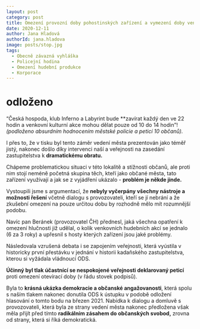 ```yaml
---
layout: post
category: post
title: Omezení provozní doby pohostinských zařízení a vymezení doby venkovní hudební produkce
date: 2020-12-11
author: Jana Hladová
authorId: jana.hladova
image: posts/stop.jpg
tags:
  - Obecně závazná vyhláška
  - Policejní hodina
  - Omezení hudební produkce
  - Korporace
---
```


# odloženo

“Česká hospoda, klub Inferno a Labyrint bude **zavírat každý den ve 22 hodin 
a venkovní kulturní akce mohou dělat pouze od 10 do 14 hodin”! *(podloženo absurdním hodnocením městské policie a peticí 10 občanů).*

I přes to, že v tisku byl tento záměr vedení města prezentován jako téměř jistý, nakonec došlo díky intervenci naší a veřejnosti na zasedání zastupitelstva k **dramatickému obratu.**

Chápeme problematickou situaci v této lokalitě a stížnosti občanů, ale proti nim stojí neméně početná skupina těch, kteří jako občané města, tato zařízení využívají a jak se z vyjádření ukázalo - **problém je někde jinde.** 

Vystoupili jsme s argumentací, že **nebyly vyčerpány všechny nástroje a možnosti řešení** včetně dialogu s provozovateli, kteří se jí nebrání a že zkušební omezení na pouze určitou dobu by rozhodně mělo mít rozumnější podobu.

Navíc pan Beránek (provozovatel ČH) přednesl, jaká všechna opatření k omezení hlučnosti již udělal, o kolik venkovních hudebních akcí se jednalo (6 za 3 roky) a upřesnil s hosty kterých zařízení jsou jaké problémy. 

Následovala vzrušená debata i se zapojením veřejnosti, která vyústila v historicky první přestávku v jednání v historii kadaňského zastupitelstva, kterou si vyžádala vládnoucí ODS. 

**Účinný byl tlak účastnící se nespokojené veřejnosti deklarovaný peticí** proti omezení otevírací doby (v řádu stovek podpisů).

Byla to **krásná ukázka demokracie a občanské angažovanosti**, která spolu s naším tlakem nakonec donutila ODS k ústupku v podobě odložení hlasování o tomto bodu na březen 2021. 
Nabídka k dialogu a domluvě s provozovateli, která byla ze strany vedení města nakonec předložena však měla přijít před tímto **radikálním zásahem do občanských svobod,** zrovna od strany, která si říká demokratická.

